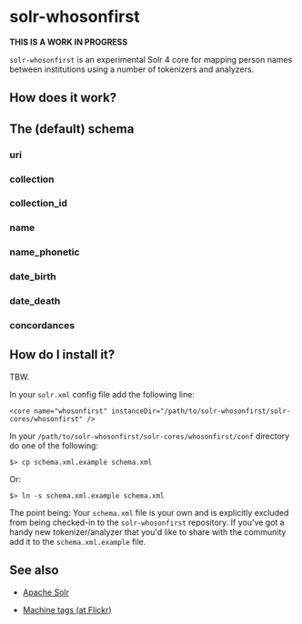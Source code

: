solr-whosonfirst
==

**THIS IS A WORK IN PROGRESS**

`solr-whosonfirst` is an experimental Solr 4 core for mapping person names
between institutions using a number of tokenizers and analyzers.

How does it work?
--

The (default) schema
--

### uri

   <field name="uri" type="string" indexed="true" stored="true" required="true" />

### collection

   <field name="collection" type="string" indexed="true" stored="true" required="true" multiValued="false" /> 

### collection_id

   <field name="collection_id" type="string" indexed="true" stored="true" required="true" multiValued="false" /> 

### name

   <field name="name" type="text_general" indexed="true" stored="true" multiValued="true" required="true" />

### name_phonetic

   <field name="name_phonetic" type="phonetic" indexed="true" stored="false" multiValued="true"/>

### date_birth
   
   <field name="date_birth" type="tdate" indexed="true" stored="true" multiValued="true"/>

### date_death

   <field name="date_death" type="tdate" indexed="true" stored="true" multiValued="true"/>

### concordances

   <field name="concordances" type="machinetag_hierarchy" indexed="true" stored="true" required="false" multiValued="true" /> 


How do I install it?
--

TBW.

In your `solr.xml` config file add the following line:

	<core name="whosonfirst" instanceDir="/path/to/solr-whosonfirst/solr-cores/whosonfirst" />

In your `/path/to/solr-whosonfirst/solr-cores/whosonfirst/conf` directory do one
of the following:

	$> cp schema.xml.example schema.xml

Or:

	$> ln -s schema.xml.example schema.xml

The point being: Your `schema.xml` file is your own and is explicitly excluded
from being checked-in to the `solr-whosonfirst` repository. If you've got a
handy new tokenizer/analyzer that you'd like to share with the community add it
to the `schema.xml.example` file.


See also
--

* [Apache Solr](https://lucene.apache.org/solr/)

* [Machine tags (at Flickr)](http://www.flickr.com/groups/api/discuss/72157594497877875/)
